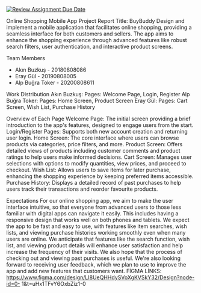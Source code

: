 [![Review Assignment Due Date](https://classroom.github.com/assets/deadline-readme-button-24ddc0f5d75046c5622901739e7c5dd533143b0c8e959d652212380cedb1ea36.svg)](https://classroom.github.com/a/FbxDndiU)


Online Shopping Mobile App Project Report
Title: BuyBuddy
Design and implement a mobile application that facilitates online shopping, providing a 
seamless interface for both customers and sellers. The app aims to enhance the 
shopping experience through advanced features like robust search filters, user 
authentication, and interactive product screens.

Team Members
- Akın Buzkuş - 20180808086
- Eray Gül - 20190808005
- Alp Buğra Toker - 20200808611

Work Distribution 
Akın Buzkuş:
Pages: Welcome Page, Login, Register
Alp Buğra Toker:
Pages: Home Screen, Product Screen
Eray Gül: 
Pages: Cart Screen, Wish List, Purchase History

Overview of Each Page
Welcome Page: The initial screen providing a brief introduction to the app's features, 
designed to engage users from the start.
Login/Register Pages: Supports both new account creation and returning user login.
Home Screen: The core interface where users can browse products via categories, 
price filters, and more.
Product Screen: Offers detailed views of products including customer comments and 
product ratings to help users make informed decisions.
Cart Screen: Manages user selections with options to modify quantities, view prices, 
and proceed to checkout.
Wish List: Allows users to save items for later purchase, enhancing the shopping 
experience by keeping preferred items accessible.
Purchase History: Displays a detailed record of past purchases to help users track their 
transactions and reorder favourite products.

Expectations
For our online shopping app, we aim to make the user interface intuitive, so that 
everyone from advanced users to those less familiar with digital apps can navigate it 
easily. This includes having a responsive design that works well on both phones and 
tablets.
We expect the app to be fast and easy to use, with features like item searches, wish 
lists, and viewing purchase histories working smoothly even when many users are 
online. 
We anticipate that features like the search function, wish list, and viewing product 
details will enhance user satisfaction and help increase the frequency of their visits. We 
also hope that the process of checking out and viewing past purchases is useful.
We're also looking forward to receiving user feedback, which we plan to use to improve 
the app and add new features that customers want.
FİGMA LİNKS:
https://www.figma.com/design/LI8UeQHHdySVoXgKVSkY32/Design?node-id=0-
1&t=uHx1TFvY6OxbZiz1-0
